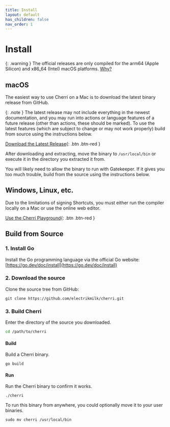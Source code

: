```yaml
---
title: Install
layout: default
has_children: false
nav_order: 1
---
```


# Install

{: .warning }
The official releases are only compiled for the arm64 (Apple Silicon) and x86_64 (Intel) macOS platforms. [Why?](https://cherrilang.org/faq#why-macos-only)

## macOS

The easiest way to use Cherri on a Mac is to download the latest binary release from GitHub.

{: .note }
The latest release may not include everything in the newest documentation, and you may run into actions or language features of a future release (other than actions, these should be marked). To use the latest features (which are subject to change or may not work properly) build from source using the instructions below.

[Download the Latest Release](https://github.com/electrikmilk/cherri/releases){: .btn .btn-red }

After downloading and extracting, move the binary to `/usr/local/bin` or execute it in the directory you extracted it from.

You will likely need to allow the binary to run with Gatekeeper. If it gives you too much trouble, build from the source using the instructions below.

## Windows, Linux, etc.

Due to the limitations of signing Shortcuts, you must either run the compiler locally on a Mac or use the online web editor.

[Use the Cherri Playground](https://playground.cherrilang.org/){: .btn .btn-red }

## Build from Source

### 1. Install Go

Install the Go programming language via the official Go website: [https://go.dev/doc/install](https://go.dev/doc/install)


### 2. Download the source

Clone the source tree from GitHub: 

```console
git clone https://github.com/electrikmilk/cherri.git
```

### 3. Build Cherri

Enter the directory of the source you downloaded.

```bash
cd /path/to/cherri
```

#### Build

Build a Cherri binary.

```console
go build
```

#### Run

Run the Cherri binary to confirm it works.

```console
./cherri
```

To run this binary from anywhere, you could optionally move it to your user binaries.

```console
sudo mv cherri /usr/local/bin
```
